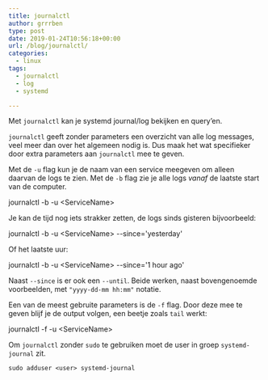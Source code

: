 ```yaml
---
title: journalctl
author: grrrben
type: post
date: 2019-01-24T10:56:18+00:00
url: /blog/journalctl/
categories:
  - linux
tags:
  - journalctl
  - log
  - systemd

---
```

Met `journalctl` kan je systemd journal/log bekijken en query’en.<!--more-->

`journalctl` geeft zonder parameters een overzicht van alle log messages, veel meer dan over het algemeen nodig is. Dus maak het wat specifieker door extra parameters aan `journalctl` mee te geven.

Met de `-u` flag kun je de naam van een service meegeven om alleen daarvan de logs te zien. Met de `-b` flag zie je alle logs _vanaf_ de laatste start van de computer.

journalctl -b -u &lt;ServiceName&gt;

Je kan de tijd nog iets strakker zetten, de logs sinds gisteren bijvoorbeeld:

journalctl -b -u &lt;ServiceName&gt; --since='yesterday'

Of het laatste uur:

journalctl -b -u &lt;ServiceName&gt; --since='1 hour ago'

Naast `--since` is er ook een `--until`. Beide werken, naast bovengenoemde voorbeelden, met `"yyyy-dd-mm hh:mm"` notatie.

Een van de meest gebruite parameters is de `-f` flag. Door deze mee te geven blijf je de output volgen, een beetje zoals `tail` werkt:

journalctl -f -u &lt;ServiceName&gt;

Om `journalctl` zonder `sudo` te gebruiken moet de user in groep `systemd-journal` zit.

`sudo adduser <user> systemd-journal`